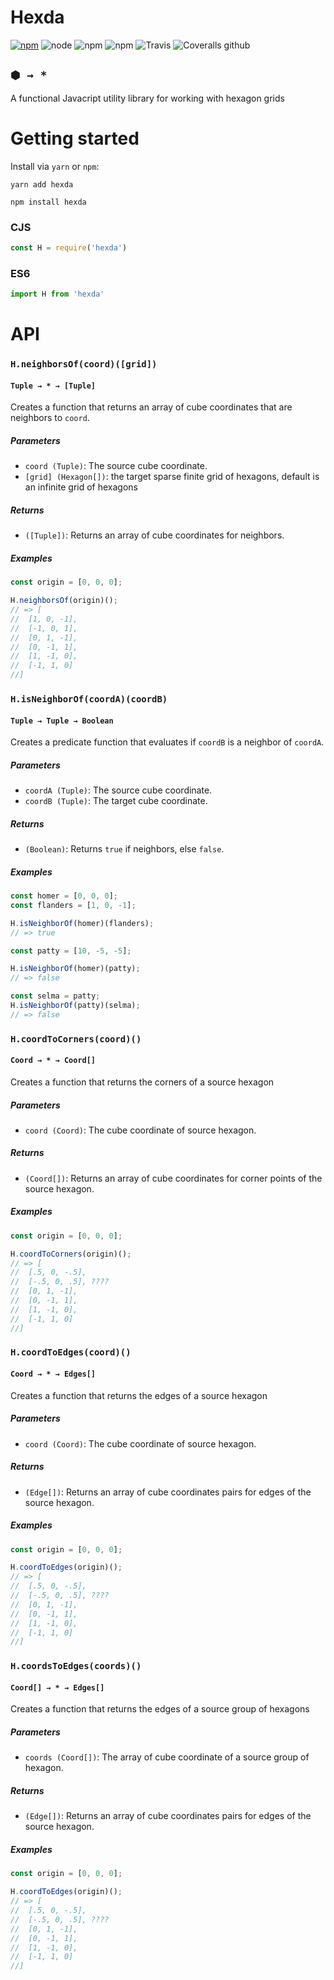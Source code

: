 # Hexda
[![npm](https://img.shields.io/npm/v/hexda.svg)](https://www.npmjs.com/package/hexda)
![node](https://img.shields.io/node/v/hexda.svg)
![npm](https://img.shields.io/npm/l/hexda.svg)
![npm](https://img.shields.io/npm/dt/hexda.svg)
![Travis](https://img.shields.io/travis/json2d/hexda.svg)
![Coveralls github](https://img.shields.io/coveralls/github/json2d/hexda.svg)

## `⬢ → *` 

A functional Javacript utility library for working with hexagon grids

# Getting started

Install via `yarn` or `npm`:

```
yarn add hexda
```
```
npm install hexda
```

### CJS

```javascript
const H = require('hexda')
```

### ES6

```javascript
import H from 'hexda'
```

# API

### `H.neighborsOf(coord)([grid])`
#### `Tuple → * → [Tuple]`

Creates a function that returns an array of cube coordinates that are neighbors to `coord`.

##### Parameters

- `coord (Tuple)`: The source cube coordinate.
- `[grid] (Hexagon[])`: the target sparse finite grid of hexagons, default is an infinite grid of hexagons
##### Returns
- `([Tuple])`: Returns an array of cube coordinates for neighbors.

##### Examples

```js
const origin = [0, 0, 0];

H.neighborsOf(origin)();
// => [
//  [1, 0, -1],
//  [-1, 0, 1],
//  [0, 1, -1],
//  [0, -1, 1],
//  [1, -1, 0],
//  [-1, 1, 0]
//]
```

### `H.isNeighborOf(coordA)(coordB)`
#### `Tuple → Tuple → Boolean`

Creates a predicate function that evaluates if `coordB` is a neighbor of `coordA`.

##### Parameters

- `coordA (Tuple)`: The source cube coordinate.
- `coordB (Tuple)`: The target cube coordinate.

##### Returns
- `(Boolean)`: Returns `true` if neighbors, else `false`.

##### Examples

```js
const homer = [0, 0, 0];
const flanders = [1, 0, -1];

H.isNeighborOf(homer)(flanders);
// => true

const patty = [10, -5, -5];

H.isNeighborOf(homer)(patty);
// => false

const selma = patty;
H.isNeighborOf(patty)(selma);
// => false
```

### `H.coordToCorners(coord)()`
#### `Coord → * → Coord[]`

Creates a function that returns the corners of a source hexagon
##### Parameters

- `coord (Coord)`: The cube coordinate of source hexagon.

##### Returns
- `(Coord[])`: Returns an array of cube coordinates for corner points of the source hexagon.

##### Examples

```js
const origin = [0, 0, 0];

H.coordToCorners(origin)();
// => [
//  [.5, 0, -.5],
//  [-.5, 0, .5], ????
//  [0, 1, -1],
//  [0, -1, 1],
//  [1, -1, 0],
//  [-1, 1, 0]
//]
```

### `H.coordToEdges(coord)()`
#### `Coord → * → Edges[]`

Creates a function that returns the edges of a source hexagon
##### Parameters

- `coord (Coord)`: The cube coordinate of source hexagon.

##### Returns
- `(Edge[])`: Returns an array of cube coordinates pairs for edges of the source hexagon.

##### Examples

```js
const origin = [0, 0, 0];

H.coordToEdges(origin)();
// => [
//  [.5, 0, -.5],
//  [-.5, 0, .5], ????
//  [0, 1, -1],
//  [0, -1, 1],
//  [1, -1, 0],
//  [-1, 1, 0]
//]
```

### `H.coordsToEdges(coords)()`
#### `Coord[] → * → Edges[]`

Creates a function that returns the edges of a source group of hexagons
##### Parameters

- `coords (Coord[])`: The array of cube coordinate of a source group of hexagon.

##### Returns
- `(Edge[])`: Returns an array of cube coordinates pairs for edges of the source hexagon.

##### Examples

```js
const origin = [0, 0, 0];

H.coordToEdges(origin)();
// => [
//  [.5, 0, -.5],
//  [-.5, 0, .5], ????
//  [0, 1, -1],
//  [0, -1, 1],
//  [1, -1, 0],
//  [-1, 1, 0]
//]
```




